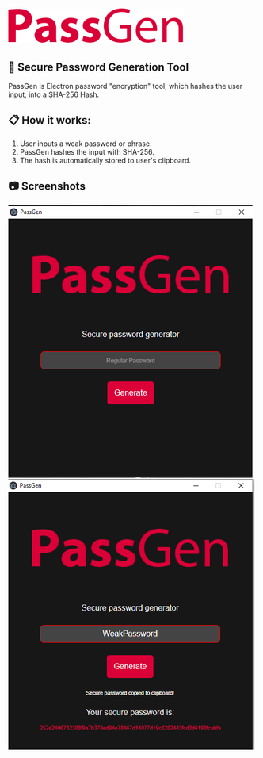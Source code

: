 # ![alt text](https://github.com/brunohermes/passGen/blob/main/resources/logo.png)
## :key: Secure Password Generation Tool

PassGen is Electron password "encryption" tool, which hashes the user input, into a SHA-256 Hash.


## :clipboard: How it works:

1. User inputs a weak password or phrase.
2. PassGen hashes the input with SHA-256.
3. The hash is automatically stored to user's clipboard.

## :camera:	Screenshots

![alt text](https://github.com/brunohermes/passGen/blob/main/resources/ps1.png)
![alt text](https://github.com/brunohermes/passGen/blob/main/resources/ps2.png)
